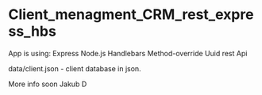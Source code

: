 # Client_menagment_CRM_rest_express_hbs

App is using:
Express 
Node.js
Handlebars
Method-override
Uuid
rest Api

data/client.json - client database in json.

More info soon
Jakub D
